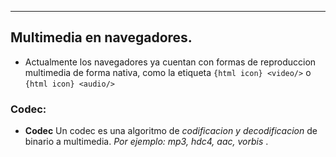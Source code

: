 
----
## Multimedia en navegadores.
- Actualmente los navegadores ya cuentan con formas de reproduccion multimedia de forma nativa, como la etiqueta `{html icon} <video/>` o `{html icon} <audio/>`

### Codec:
 - **Codec** Un codec es una algoritmo de *codificacion y decodificacion* de binario a multimedia. *Por ejemplo: mp3, hdc4, aac, vorbis*  .
 